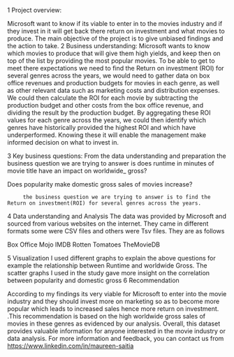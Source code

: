 1 Project overview:

 Microsoft want to know if its viable to enter in to the movies industry and if they invest in it will get back there return on investment and what movies to produce. The main objective of the project is to give unbiased findings and the action to take.
2 Business understanding:
Microsoft wants to know which movies to produce that will give them high yields, and keep then on top of the list  by providing the most popular movies.
To be able to get to meet there expectations we need to find the Return on investment (ROI) for several genres across the years, we would need to gather data on box office revenues and production budgets for movies in each genre, as well as other relevant data such as marketing costs and distribution expenses.
We could then calculate the ROI for each movie by subtracting the production budget and other costs from the box office revenue, and dividing the result by the production budget. By aggregating these ROI values for each genre across the years, we could then identify which genres have historically provided the highest ROI and which have underperformed. Knowing these it will enable the management make informed decision on what to invest in.
 
3 Key business questions:
From the data understanding and preparation the business question we are trying to answer is does runtime in minutes of movie title have an impact on worldwide_ gross?

Does popularity make domestic gross sales of movies increase?

         the business question we are trying to answer is to find the Return on investment(ROI) for several genres across the years.

4 Data understanding and Analysis
 The data was provided by Microsoft and sourced from various websites on the internet. They came in different formats some were CSV files and others were Tsv files. They are as follows 

Box Office Mojo 
IMDB
Rotten Tomatoes
TheMovieDB

5 Visualization
I used different graphs to explain the above questions for example the relationship between Runtime and worldwide Gross.
The scatter graphs I used in the study gave more insight on the correlation between popularity and domestic gross
6 Recommendation

According to my findings its very viable for Microsoft to enter into the movie industry and they should invest more on marketing so as to become more popular which leads to increased  sales hence more return on investment. 
.This recommendation is based on the high worldwide gross sales of movies in these genres as evidenced by our analysis.
Overall, this dataset provides valuable information for anyone interested in the movie industry or data analysis.
For more information and feedback, you can contact us from https://www.linkedin.com/in/maureen-saitia 




